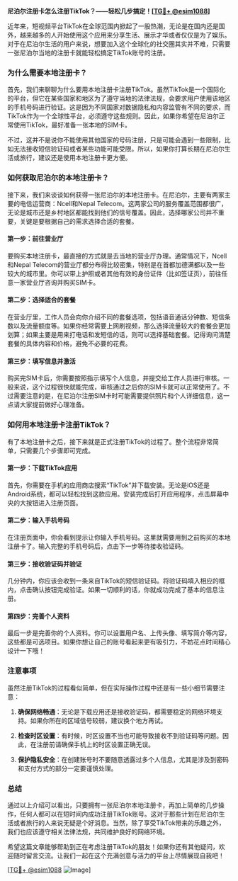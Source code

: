 **尼泊尔注册卡怎么注册TikTok？——轻松几步搞定！[[TG💪+ @esim1088](https://t.me/s/esim1088)]**

近年来，短视频平台TikTok在全球范围内掀起了一股热潮，无论是在国内还是国外，越来越多的人开始使用这个应用来分享生活、展示才华或者仅仅是为了娱乐。对于在尼泊尔生活的用户来说，想要加入这个全球化的社交圈其实并不难，只需要一张尼泊尔当地的注册卡就能轻松搞定TikTok账号的注册。

### **为什么需要本地注册卡？**

首先，我们来聊聊为什么要用本地注册卡注册TikTok。虽然TikTok是一个国际化的平台，但它在某些国家和地区为了遵守当地的法律法规，会要求用户使用该地区的手机号码进行验证。这是因为不同国家对数据隐私和内容监管有不同的要求，而TikTok作为一个全球性平台，必须遵守这些规则。因此，如果你希望在尼泊尔正常使用TikTok，最好准备一张本地的SIM卡。

不过，这并不是说你不能使用其他国家的号码注册，只是可能会遇到一些限制，比如无法接收短信验证码或者某些功能可能受限。所以，如果你打算长期在尼泊尔生活或旅行，建议还是使用本地注册卡更方便。

### **如何获取尼泊尔的本地注册卡？**

接下来，我们来谈谈如何获得一张尼泊尔的本地注册卡。在尼泊尔，主要有两家主要的电信运营商：Ncell和Nepal Telecom。这两家公司的服务覆盖范围都很广，无论是城市还是乡村地区都能找到他们的信号覆盖。因此，选择哪家公司并不重要，关键是要根据自己的需求选择合适的套餐。

#### **第一步：前往营业厅**

要购买本地注册卡，最直接的方式就是去当地的营业厅办理。通常情况下，Ncell和Nepal Telecom的营业厅都分布得比较密集，特别是在首都加德满都以及一些较大的城市里。你可以带上护照或者其他有效的身份证件（比如签证页），前往任意一家营业厅咨询并购买SIM卡。

#### **第二步：选择适合的套餐**

在营业厅里，工作人员会向你介绍不同的套餐选项，包括语音通话分钟数、短信条数以及流量额度等。如果你经常需要上网刷视频，那么选择流量较大的套餐会更加划算；如果主要是用来打电话和发短信的话，则可以选择基础套餐。记得询问清楚套餐的具体内容和价格，避免不必要的花费。

#### **第三步：填写信息并激活**

购买完SIM卡后，你需要按照指示填写个人信息，并提交给工作人员进行审核。一般来说，这个过程很快就能完成，审核通过之后你的SIM卡就可以正常使用了。不过需要注意的是，在尼泊尔注册SIM卡时可能需要提供照片和个人详细信息，这一点请大家提前做好心理准备。

### **如何用本地注册卡注册TikTok？**

有了本地注册卡之后，接下来就是正式注册TikTok的过程了。整个流程非常简单，只需要几个步骤即可完成。

#### **第一步：下载TikTok应用**

首先，你需要在手机的应用商店搜索“TikTok”并下载安装。无论是iOS还是Android系统，都可以轻松找到这款应用。安装完成后打开应用程序，点击屏幕中央的大按钮进入注册页面。

#### **第二步：输入手机号码**

在注册页面中，你会看到提示让你输入手机号码。这里就需要用到之前购买的本地注册卡了。输入完整的手机号码后，点击下一步等待接收验证码。

#### **第三步：接收验证码并验证**

几分钟内，你应该会收到一条来自TikTok的短信验证码。将验证码填入相应的框内，点击确认按钮完成验证。如果一切顺利的话，你就成功完成了基本的信息注册。

#### **第四步：完善个人资料**

最后一步是完善你的个人资料。你可以设置用户名、上传头像、填写简介等内容，这些都是可选项目。如果你想让自己的账号看起来更有吸引力，不妨花点时间精心设计一下哦！

### **注意事项**

虽然注册TikTok的过程看似简单，但在实际操作过程中还是有一些小细节需要注意：

1. **确保网络畅通**：无论是下载应用还是接收验证码，都需要稳定的网络环境支持。如果你所在的区域信号较弱，建议换个地方再试。
   
2. **检查时区设置**：有时候，时区设置不当也可能导致接收不到验证码等问题。因此，在注册前请确保手机上的时区设置正确无误。

3. **保护隐私安全**：在创建账号时不要随意透露过多个人信息，尤其是涉及到密码和支付方式的部分一定要谨慎处理。

### **总结**

通过以上介绍可以看出，只要拥有一张尼泊尔本地注册卡，再加上简单的几步操作，任何人都可以在短时间内成功注册TikTok账号。这对于那些计划在尼泊尔生活或者旅行的人来说无疑是个好消息。当然，除了享受TikTok带来的乐趣之外，我们也应该遵守相关法律法规，共同维护良好的网络环境。

希望这篇文章能够帮助到正在考虑注册TikTok的朋友！如果你还有其他疑问，欢迎随时留言交流。让我们一起在这个充满创意与活力的平台上尽情展现自我吧！

[[TG💪+ @esim1088](https://t.me/s/esim1088) ![Image](https://i.postimg.cc/4NQfJmqS/Snipaste-2025-05-13-00-14-12.png)]